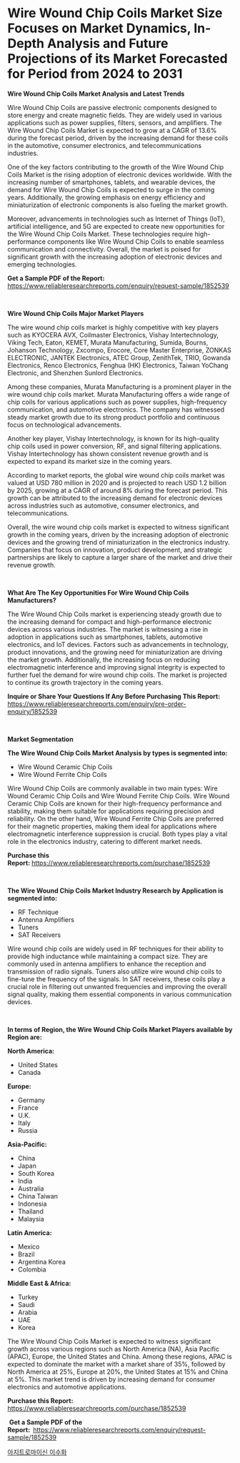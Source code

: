 <p><h1>Wire Wound Chip Coils Market Size Focuses on Market Dynamics, In-Depth Analysis and Future Projections of its Market Forecasted for Period from 2024 to 2031</h1></p><p><strong>Wire Wound Chip Coils Market Analysis and Latest Trends</strong></p>
<p><p>Wire Wound Chip Coils are passive electronic components designed to store energy and create magnetic fields. They are widely used in various applications such as power supplies, filters, sensors, and amplifiers. The Wire Wound Chip Coils Market is expected to grow at a CAGR of 13.6% during the forecast period, driven by the increasing demand for these coils in the automotive, consumer electronics, and telecommunications industries.</p><p>One of the key factors contributing to the growth of the Wire Wound Chip Coils Market is the rising adoption of electronic devices worldwide. With the increasing number of smartphones, tablets, and wearable devices, the demand for Wire Wound Chip Coils is expected to surge in the coming years. Additionally, the growing emphasis on energy efficiency and miniaturization of electronic components is also fueling the market growth.</p><p>Moreover, advancements in technologies such as Internet of Things (IoT), artificial intelligence, and 5G are expected to create new opportunities for the Wire Wound Chip Coils Market. These technologies require high-performance components like Wire Wound Chip Coils to enable seamless communication and connectivity. Overall, the market is poised for significant growth with the increasing adoption of electronic devices and emerging technologies.</p></p>
<p><strong>Get a Sample PDF of the Report:&nbsp;</strong> <a href="https://www.reliableresearchreports.com/enquiry/request-sample/1852539">https://www.reliableresearchreports.com/enquiry/request-sample/1852539</a></p>
<p>&nbsp;</p>
<p><strong>Wire Wound Chip Coils Major Market Players</strong></p>
<p><p>The wire wound chip coils market is highly competitive with key players such as KYOCERA AVX, Coilmaster Electronics, Vishay Intertechnology, Viking Tech, Eaton, KEMET, Murata Manufacturing, Sumida, Bourns, Johanson Technology, Zxcompo, Erocore, Core Master Enterprise, ZONKAS ELECTRONIC, JANTEK Electronics, ATEC Group, ZenithTek, TRIO, Gowanda Electronics, Renco Electronics, Fenghua (HK) Electronics, Taiwan YoChang Electronic, and Shenzhen Sunlord Electronics.</p><p>Among these companies, Murata Manufacturing is a prominent player in the wire wound chip coils market. Murata Manufacturing offers a wide range of chip coils for various applications such as power supplies, high-frequency communication, and automotive electronics. The company has witnessed steady market growth due to its strong product portfolio and continuous focus on technological advancements.</p><p>Another key player, Vishay Intertechnology, is known for its high-quality chip coils used in power conversion, RF, and signal filtering applications. Vishay Intertechnology has shown consistent revenue growth and is expected to expand its market size in the coming years.</p><p>According to market reports, the global wire wound chip coils market was valued at USD 780 million in 2020 and is projected to reach USD 1.2 billion by 2025, growing at a CAGR of around 8% during the forecast period. This growth can be attributed to the increasing demand for electronic devices across industries such as automotive, consumer electronics, and telecommunications.</p><p>Overall, the wire wound chip coils market is expected to witness significant growth in the coming years, driven by the increasing adoption of electronic devices and the growing trend of miniaturization in the electronics industry. Companies that focus on innovation, product development, and strategic partnerships are likely to capture a larger share of the market and drive their revenue growth.</p></p>
<p>&nbsp;</p>
<p><strong>What Are The Key Opportunities For Wire Wound Chip Coils Manufacturers?</strong></p>
<p><p>The Wire Wound Chip Coils market is experiencing steady growth due to the increasing demand for compact and high-performance electronic devices across various industries. The market is witnessing a rise in adoption in applications such as smartphones, tablets, automotive electronics, and IoT devices. Factors such as advancements in technology, product innovations, and the growing need for miniaturization are driving the market growth. Additionally, the increasing focus on reducing electromagnetic interference and improving signal integrity is expected to further fuel the demand for wire wound chip coils. The market is projected to continue its growth trajectory in the coming years.</p></p>
<p><strong>Inquire or Share Your Questions If Any Before Purchasing This Report:</strong> <a href="https://www.reliableresearchreports.com/enquiry/pre-order-enquiry/1852539">https://www.reliableresearchreports.com/enquiry/pre-order-enquiry/1852539</a></p>
<p>&nbsp;</p>
<p><strong>Market Segmentation</strong></p>
<p><strong>The Wire Wound Chip Coils Market Analysis by types is segmented into:</strong></p>
<p><ul><li>Wire Wound Ceramic Chip Coils</li><li>Wire Wound Ferrite Chip Coils</li></ul></p>
<p><p>Wire Wound Chip Coils are commonly available in two main types: Wire Wound Ceramic Chip Coils and Wire Wound Ferrite Chip Coils. Wire Wound Ceramic Chip Coils are known for their high-frequency performance and stability, making them suitable for applications requiring precision and reliability. On the other hand, Wire Wound Ferrite Chip Coils are preferred for their magnetic properties, making them ideal for applications where electromagnetic interference suppression is crucial. Both types play a vital role in the electronics industry, catering to different market needs.</p></p>
<p><strong>Purchase this Report:&nbsp;</strong><a href="https://www.reliableresearchreports.com/purchase/1852539">https://www.reliableresearchreports.com/purchase/1852539</a></p>
<p>&nbsp;</p>
<p><strong>The Wire Wound Chip Coils Market Industry Research by Application is segmented into:</strong></p>
<p><ul><li>RF Technique</li><li>Antenna Amplifiers</li><li>Tuners</li><li>SAT Receivers</li></ul></p>
<p><p>Wire wound chip coils are widely used in RF techniques for their ability to provide high inductance while maintaining a compact size. They are commonly used in antenna amplifiers to enhance the reception and transmission of radio signals. Tuners also utilize wire wound chip coils to fine-tune the frequency of the signals. In SAT receivers, these coils play a crucial role in filtering out unwanted frequencies and improving the overall signal quality, making them essential components in various communication devices.</p></p>
<p>&nbsp;</p>
<p><strong>In terms of Region, the Wire Wound Chip Coils Market Players available by Region are:</strong></p>
<p>
    <p> <strong> North America: </strong>
        <ul>
            <li>United States</li>
            <li>Canada</li>
        </ul>
        </p> 
    <p> <strong> Europe: </strong>
        <ul>
            <li>Germany</li>
            <li>France</li>
            <li>U.K.</li>
            <li>Italy</li>
            <li>Russia</li>
        </ul>
        </p> 
    <p> <strong> Asia-Pacific: </strong>
        <ul>
            <li>China</li>
            <li>Japan</li>
            <li>South Korea</li>
            <li>India</li>
            <li>Australia</li>
            <li>China Taiwan</li>
            <li>Indonesia</li>
            <li>Thailand</li>
            <li>Malaysia</li>
        </ul>
        </p> 
    <p> <strong> Latin America: </strong>
        <ul>
            <li>Mexico</li>
            <li>Brazil</li>
            <li>Argentina Korea</li>
            <li>Colombia</li>
        </ul>
        </p> 
    <p> <strong> Middle East & Africa: </strong>
        <ul>
            <li>Turkey</li>
            <li>Saudi</li>
            <li>Arabia</li>
            <li>UAE</li>
            <li>Korea</li>
        </ul>
    </p>
    </p>
<p><p>The Wire Wound Chip Coils Market is expected to witness significant growth across various regions such as North America (NA), Asia Pacific (APAC), Europe, the United States and China. Among these regions, APAC is expected to dominate the market with a market share of 35%, followed by North America at 25%, Europe at 20%, the United States at 15% and China at 5%. This market trend is driven by increasing demand for consumer electronics and automotive applications.</p></p>
<p><strong>Purchase this Report: </strong><a href="https://www.reliableresearchreports.com/purchase/1852539">https://www.reliableresearchreports.com/purchase/1852539</a></p>
<p>&nbsp;<strong>Get a Sample PDF of the Report:&nbsp;&nbsp;</strong><a href="https://www.reliableresearchreports.com/enquiry/request-sample/1852539">https://www.reliableresearchreports.com/enquiry/request-sample/1852539</a></p>
<p><strong></strong></p>
<p><p><a href="https://github.com/jntpkh496620/Market-Research-Report-List-1/blob/main/278849112559.md">아지트로마이신 이수화</a></p></p>